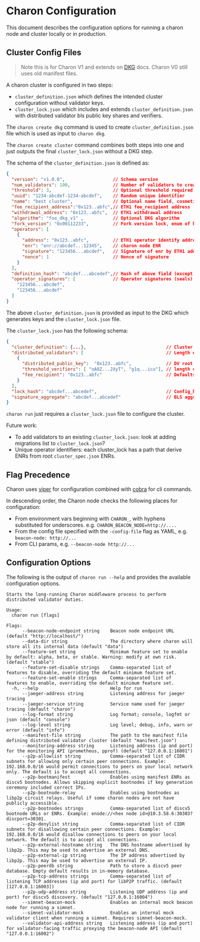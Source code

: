 # Charon Configuration

This document describes the configuration options for running a charon node and cluster locally or in production.

## Cluster Config Files

> Note this is for Charon V1 and extends on [DKG](dkg.md) docs. Charon V0 still uses old manifest files.

A charon cluster is configured in two steps:
- `cluster_definition.json` which defines the intended cluster configuration without validator keys.
- `cluster_lock.json` which includes and extends `cluster_definition.json` with distributed validator bls public key shares and verifiers.

The `charon create dkg` command is used to create `cluster_definition.json` file which is used as input to `charon dkg`.

The `charon create cluster` command combines both steps into one and just outputs the final `cluster_lock.json` without a DKG step.

The schema of the `cluster_definition.json` is defined as:
```json
{
  "version": "v1.0.0",                  // Schema version
  "num_validators": 100,                // Number of validators to create in cluster.lock
  "threshold": 3,                       // Optional threshold required for signature reconstruction
  "uuid": "1234-abcdef-1234-abcdef",    // Random unique identifier
  "name": "best cluster",               // Optional name field, cosmetic.
  "fee_recipient_address":"0x123..abfc",// ETH1 fee_recipient address
  "withdrawal_address": "0x123..abfc",  // ETH1 withdrawal address
  "algorithm": "foo_dkg_v1" ,           // Optional DKG algorithm
  "fork_version": "0x00112233",         // Fork version lock, enum of known values
  "operators": [
    {
      "address": "0x123..abfc",         // ETH1 operator identify address
      "enr": "enr://abcdef...12345",    // charon node ENR
      "signature": "123456...abcdef",   // Signature of enr by ETH1 address priv key
      "nonce": 1                        // Nonce of signature
    }
  ],
  "definition_hash": "abcdef...abcedef",// Hash of above field (except free text)
  "operator_signatures": [              // Operator signatures (seals) of definition hash
    "123456...abcdef",
    "123456...abcdef"
  ]
}
```

The above `cluster_definition.json` is provided as input to the DKG which generates keys and the `cluster_lock.json` file.

The `cluster_lock.json` has the following schema:
```json
{
  "cluster_definition": {...},                              // Cluster definiition json, identical schema to above,
  "distributed_validators": [                               // Length equaled to num_validators.
    {
      "distributed_public_key":  "0x123..abfc",             // DV root pubkey
      "threshold_verifiers": [ "oA8Z...2XyT", "g1q...icu"], // length of threshold
      "fee_recipient": "0x123..abfc"                        // Defaults to withdrawal address if not set, can be edited manually
    }
  ],
  "lock_hash": "abcdef...abcedef",                          // Config_hash plus distributed_validators
  "signature_aggregate": "abcdef...abcedef"                 // BLS aggregate signature of the lock hash signed by each DV pubkey.
}
```

`charon run` just requires a `cluster_lock.json` file to configure the cluster.

Future work:
 - To add validators to an existing `cluster_lock.json`: look at adding migrations list to `cluster_lock.json`?
 - Unique operator identifiers: each cluster_lock has a path that derive ENRs from root `cluster_spec.json` ENRs.

## Flag Precedence

Charon uses [viper](https://github.com/spf13/viper) for configuration combined with [cobra](https://github.com/spf13/cobra)
for cli commands.

In descending order, the Charon node checks the following places for configuration:
- From environment vars beginning with `CHARON_`, with hyphens substituted for underscores. e.g. `CHARON_BEACON_NODE=http://....`
- From the config file specified with the `-config-file` flag as YAML, e.g. `beacon-node: http://...`
- From CLI params, e.g. `--beacon-node http://...`

## Configuration Options
The following is the output of `charon run --help` and provides the available configuration options.

<!-- Code below generated by cmd/cmd_internal_test.go#TestConfigReference. DO NOT EDIT -->
````
Starts the long-running Charon middleware process to perform distributed validator duties.

Usage:
  charon run [flags]

Flags:
      --beacon-node-endpoint string    Beacon node endpoint URL (default "http://localhost/")
      --data-dir string                The directory where charon will store all its internal data (default "data")
      --feature-set string             Minimum feature set to enable by default: alpha, beta, or stable. Warning: modify at own risk. (default "stable")
      --feature-set-disable strings    Comma-separated list of features to disable, overriding the default minimum feature set.
      --feature-set-enable strings     Comma-separated list of features to enable, overriding the default minimum feature set.
  -h, --help                           Help for run
      --jaeger-address string          Listening address for jaeger tracing
      --jaeger-service string          Service name used for jaeger tracing (default "charon")
      --log-format string              Log format; console, logfmt or json (default "console")
      --log-level string               Log level; debug, info, warn or error (default "info")
      --manifest-file string           The path to the manifest file defining distributed validator cluster (default "manifest.json")
      --monitoring-address string      Listening address (ip and port) for the monitoring API (prometheus, pprof) (default "127.0.0.1:16001")
      --p2p-allowlist string           Comma-separated list of CIDR subnets for allowing only certain peer connections. Example: 192.168.0.0/16 would permit connections to peers on your local network only. The default is to accept all connections.
      --p2p-bootmanifest               Enables using manifest ENRs as discv5 bootnodes. Allows skipping explicit bootnodes if key generation ceremony included correct IPs.
      --p2p-bootnode-relay             Enables using bootnodes as libp2p circuit relays. Useful if some charon nodes are not have publicly accessible.
      --p2p-bootnodes strings          Comma-separated list of discv5 bootnode URLs or ENRs. Example: enode://<hex node id>@10.3.58.6:30303?discport=30301.
      --p2p-denylist string            Comma-separated list of CIDR subnets for disallowing certain peer connections. Example: 192.168.0.0/16 would disallow connections to peers on your local network. The default is to accept all connections.
      --p2p-external-hostname string   The DNS hostname advertised by libp2p. This may be used to advertise an external DNS.
      --p2p-external-ip string         The IP address advertised by libp2p. This may be used to advertise an external IP.
      --p2p-peerdb string              Path to store a discv5 peer database. Empty default results in in-memory database.
      --p2p-tcp-address strings        Comma-separated list of listening TCP addresses (ip and port) for libP2P traffic. (default [127.0.0.1:16003])
      --p2p-udp-address string         Listening UDP address (ip and port) for discv5 discovery. (default "127.0.0.1:16004")
      --simnet-beacon-mock             Enables an internal mock beacon node for running a simnet.
      --simnet-validator-mock          Enables an internal mock validator client when running a simnet. Requires simnet-beacon-mock.
      --validator-api-address string   Listening address (ip and port) for validator-facing traffic proxying the beacon-node API (default "127.0.0.1:16002")

````
<!-- Code above generated by cmd/cmd_internal_test.go#TestConfigReference. DO NOT EDIT -->
